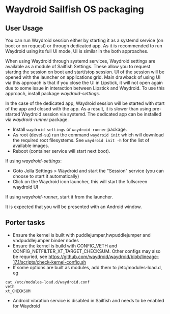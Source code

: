 # Waydroid Sailfish OS packaging

## User Usage

You can run Waydroid session either by starting it as a systemd
service (on boot or on request) or through dedicated app. As it is
recommended to run Waydroid using its full UI mode, UI is similar in
the both approaches.

When using Waydroid through systemd services, Waydroid settings are
available as a module of Sailfish Settings. These allow you to request
starting the session on boot and start/stop session. UI of the session
will be opened with the launcher on applications grid. Main drawback
of using UI via this approach is that if you close the UI in Lipstick,
it will not open again due to some issue in interaction between
Lipstick and Waydroid. To use this approach, install package
*waydroid-settings*.

In the case of the dedicated app, Waydroid session will be started
with start of the app and closed with the app. As a result, it is
slower than using pre-started Waydroid session via systemd. The
dedicated app can be installed via *waydroid-runner* package.

* Install `waydroid-settings` or `waydroid-runner` package.
* As root (devel-su) run the command `waydroid init` which will download the required root filesystems. See `waydroid init -h` for the list of available images.
* Reboot (container service will start next boot).

If using *waydroid-settings*:
* Goto Jolla Settings > Waydroid and start the "Session" service (you can choose to start it automatically)
* Click on the Waydroid icon launcher, this will start the fullscreen waydroid UI

If using *waydroid-runner*, start it from the launcher.

It is expected that you will be presented with an Android window.

## Porter tasks

* Ensure the kernel is built with puddlejumper,hwpuddlejumper and vndpuddlejumper binder nodes
* Ensure the kernel is build with CONFIG_VETH and CONFIG_NETFILTER_XT_TARGET_CHECKSUM.  Other configs may also be requried, see https://github.com/waydroid/waydroid/blob/lineage-17.1/scripts/check-kernel-config.sh
* If some options are built as modules, add them to /etc/modules-load.d, eg
  
```
cat /etc/modules-load.d/waydroid.conf 
veth
xt_CHECKSUM
```
* Android vibration service is disabled in Sailfish and needs to be enabled for Waydroid
